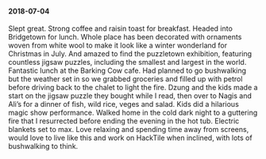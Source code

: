 #### 2018-07-04

Slept great. Strong coffee and raisin toast for breakfast. Headed into Bridgetown for lunch. Whole place has been decorated with ornaments woven from white wool to make it look like a winter wonderland for Christmas in July. And amazed to find the puzzletown exhibition, featuring countless jigsaw puzzles, including the smallest and largest in the world. Fantastic lunch at the Barking Cow cafe. Had planned to go bushwalking but the weather set in so we grabbed groceries and filled up with petrol before driving back to the chalet to light the fire. Dzung and the kids made a start on the jigsaw puzzle they bought while I read, then over to Nagis and Ali’s for a dinner of fish, wild rice, veges and salad. Kids did a hilarious magic show performance. Walked home in the cold dark night to a guttering fire that I resurrected before ending the evening in the hot tub. Electric blankets set to max. Love relaxing and spending time away from screens, would love to live like this and work on HackTile when inclined, with lots of bushwalking to think.